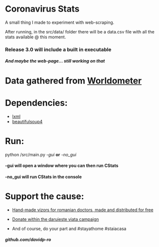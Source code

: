 # Coronavirus Stats
A small thing I made to experiment with web-scraping.

After running, in the src/data/ folder there will be a data.csv file with all the stats available @ this moment.

### Release 3.0 will include a built in executable
##### And maybe the web-page... still working on that

# Data gathered from [Worldometer](https://www.worldometers.info/coronavirus/)

# Dependencies:
* [lxml](https://pypi.org/project/lxml/) 
* [beautifulsoup4](https://pypi.org/project/beautifulsoup4/)

# Run:
python /src/main.py _-gui_ **or** _-no_gui_

#### -gui will open a window where you can then run CStats
#### -no_gui will run CStats in the console

# Support the cause:
* [Hand-made vizors for romanian doctors, made and distributed for free](https://pypi.org/project/beautifulsoup4/)

* [Donate within the daruieste viata campaign](https://www.daruiesteviata.ro/campanii/sprijinim-lupta-cu-covid-19/bG3DOJ2da)

* And of course, do your part and #stayathome #staiacasa

##### github.com/davidp-ro
